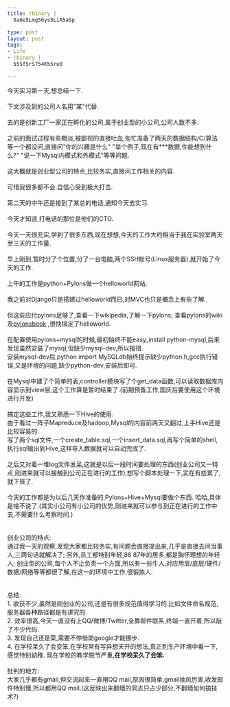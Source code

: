 ```yaml
--- 
title: !binary |
  5a6e5Lmg56ys5LiA5aSp

type: post
layout: post
tags: 
- Life
- !binary |
  55Sf5rS754K55ru0

---
```

今天实习第一天,想总结一下.<br /><br />下文涉及到的公司人名用"某"代替.<br /><br />去的是创新工厂一家正在孵化的公司,属于创业型的小公司,公司人数不多.<br /><br />之前的面试过程有些黯淡,被鄙视的直接吐血,匆忙准备了两天的数据结构/C/算法等一个都没问,直接问"你的兴趣是什么" "举个例子,现在有***数据,你能想到什么?" "说一下Mysql内模式和外模式"等等问题.<br /><br />这大概就是创业型公司的特点,比较务实,直接问工作相关的内容.<br /><br />可惜我很多都不会.自信心受到极大打击.<br /><br />第二天的中午还是接到了某总的电话,通知今天去实习.<br /><br />今天才知道,打电话的那位是他们的CTO.<br /><br />今天一天很充实,学到了很多东西,现在想想,今天的工作大约相当于我在实验室两天至三天的工作量.<br /><br />早上刚到,暂时分了个位置,分了一台电脑,两个SSH帐号(Linux服务器),就开始了今天的工作.<br /><br />上午的工作是python+Pylons做一个helloworld网站.<br /><br />我之前对Django只是搭建过helloworld而已,对MVC也只是概念上有些了解.<br /><br />但这些应付pylons足够了,查看一下wikipedia,了解一下pylons; 查看pylons的wiki及<a href="http://pylonsbook.com/en/1.1/index.html">pylonsbook</a> ,很快搞定了helloworld.<br /><br />在配置使用pylons+mysql的时候,最初始终不能easy_install python-mysql,后来发现虽然安装了mysql,但缺少mysql-dev,所以报错.<br />安装mysql-dev后,python import MySQLdb始终提示缺少python.h,gcc执行错误,又是环境的问题,缺少python-dev,安装后即可.<br /><br />在Mysql中建了个简单的表,controller模块写了个get_data函数,可以读取数据库内容显示到view层,这个工作算是暂时结束了.(前期预备工作,国庆后要使用这个环境进行开发)<br /><br />搞定这些工作,我又熟悉一下Hive的使用.<br />由于看过一阵子Mapreduce及hadoop,Mysql的内容前两天又翻过,上手Hive还是比较容易的.<br />写了两个sql文件,一个create_table.sql,一个insert_data.sql,再写个简单的shell,执行sql输出到Hive,这样导入数据就可以自动完成了.<br /><br />之后又对着一堆log文件发呆,这就是以后一段时间要处理的东西(创业公司又一特点,刚进来就可以接触到公司正在进行的工作),想写个脚本处理一下,实在有些累了,就下班了.<br /><br />今天的工作都是为以后几天作准备的,Pylons+Hive+Mysql要做个东西. 哈哈,具体是啥不说了.(其实小公司有小公司的优势,刚进来就可以参与到正在进行的工作中去,不需要什么考察时间.)<br /><br /><br />创业公司的特点:<br />通过我一天的观察,发现大家都比较务实,有问题会直接提出来,几乎是直接去问当事人,三两句话就解决了; 另外,员工都特别年轻,86 87年的居多,都是胸怀理想的年轻人; 创业型的公司,每个人不止负责一个方面,所以有一些牛人,对应用层/底层/硬件/数据/网络等等都很了解,在这一的环境中工作,很锻炼人.<br /><br /><br />总结:<br />1. 收获不少,虽然是刚创业的公司,还是有很多规范值得学习的.比如文件命名规范,服务器各种路径都是有讲究的.<br />2. 效率很高,今天一直没有上QQ/微博/Twitter,全靠邮件联系,终端一直开着,所以敲了不少代码.<br />3. 发现自己还是菜,需要不停借助google才能挪步.<br />4. 在学校呆久了会变笨,在学校常有写异想天开的想法,真正到生产环境中看一下,感觉特别幼稚. 现在学校的教学脱节严重,<b>在学校呆久了会笨.</b><br /><br />批判的地方:<br />大家几乎都有gmail,但交流起来一直用QQ mail,原因很简单,gmail抽风厉害,收发邮件特别慢,所以都用QQ mail.(这反映出来翻墙的同志只占少部分,不翻墙如何搞技术?)
